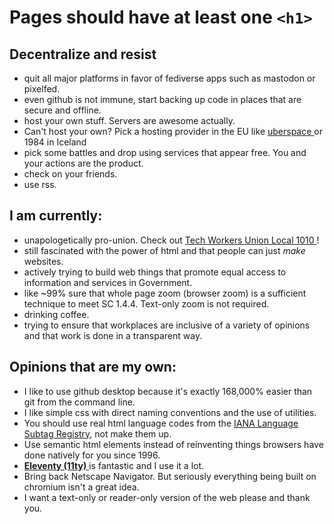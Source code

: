 # Pages should have at least one `<h1>`

## Decentralize and resist
- quit all major platforms in favor of fediverse apps such as mastodon or pixelfed.
- even github is not immune, start backing up code in places that are secure and offline.
- host your own stuff. Servers are awesome actually.
- Can't host your own? Pick a hosting provider in the EU like <a href="https://uberspace.de/"> uberspace </a> or 1984 in Iceland
- pick some battles and drop using services that appear free. You and your actions are the product.
- check on your friends.
- use rss.

## I am currently:
- unapologetically pro-union. Check out <a href="https://www.techworkersunion-1010.org/"> Tech Workers Union Local 1010 </a>!
- still fascinated with the power of html and that people can just *make* websites.
- actively trying to build web things that promote equal access to information and services in Government.
- like ~99% sure that whole page zoom (browser zoom) is a sufficient technique to meet SC 1.4.4. Text-only zoom is not required.
- drinking coffee.
- trying to ensure that workplaces are inclusive of a variety of opinions and that work is done in a transparent way.

## Opinions that are my own:
- I like to use github desktop because it's exactly 168,000% easier than git from the command line.
- I like simple css with direct naming conventions and the use of utilities.
- You should use real html language codes from the <a href="https://www.iana.org/assignments/language-subtag-registry/language-subtag-registry"> IANA Language Subtag Registry</a>, not make them up. 
- Use semantic html elements instead of reinventing things browsers have done natively for you since 1996.
- <a href="https://www.11ty.dev/"> <strong>Eleventy (11ty)</strong> </a> is fantastic and I use it a lot.
- Bring back Netscape Navigator. But seriously everything being built on chromium isn't a great idea.
- I want a text-only or reader-only version of the web please and thank you.
